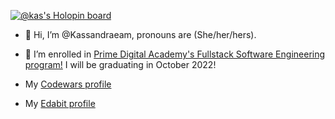 [![@kas's Holopin board](https://holopin.io/api/user/board?user=kas)](https://holopin.io/@kas)

- 👋 Hi, I’m @Kassandraeam, pronouns are (She/her/hers).
- 👀 I’m enrolled in [Prime Digital Academy's Fullstack Software Engineering program!](https://www.primeacademy.io/courses/engineering#curriculum) I will be graduating in October 2022! 

- My [Codewars profile](https://www.codewars.com/users/Kassandraeam)
- My [Edabit profile](https://edabit.com/user/nsLN3CkrihAdNbAo7)

<!---
Kassandraeam/Kassandraeam is a ✨ special ✨ repository because its `README.md` (this file) appears on your GitHub profile.
You can click the Preview link to take a look at your changes.
--->
